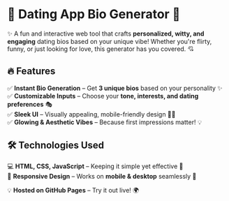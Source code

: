 # 💖 Dating App Bio Generator 💬  

✨ A fun and interactive web tool that crafts **personalized, witty, and engaging** dating bios based on your unique vibe! Whether you're flirty, funny, or just looking for love, this generator has you covered. 💘  

## 🔥 Features  
✅ **Instant Bio Generation** – Get **3 unique bios** based on your personality ✨  
✅ **Customizable Inputs** – Choose your **tone, interests, and dating preferences** 🎭  
✅ **Sleek UI** – Visually appealing, mobile-friendly design 🎨📱  
✅ **Glowing & Aesthetic Vibes** – Because first impressions matter! 💡  

## 🛠 Technologies Used  
💻 **HTML, CSS, JavaScript** – Keeping it simple yet effective 🚀  
🎨 **Responsive Design** – Works on **mobile & desktop** seamlessly 📱  

💡 **Hosted on GitHub Pages** – Try it out live! 🌍  
